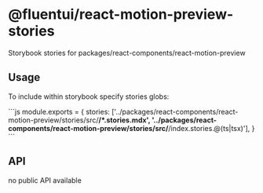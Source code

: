 # @fluentui/react-motion-preview-stories

Storybook stories for packages/react-components/react-motion-preview

## Usage

To include within storybook specify stories globs:

\`\`\`js
module.exports = {
stories: ['../packages/react-components/react-motion-preview/stories/src/**/*.stories.mdx', '../packages/react-components/react-motion-preview/stories/src/**/index.stories.@(ts|tsx)'],
}
\`\`\`

## API

no public API available
